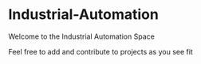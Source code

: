 # Industrial-Automation

Welcome to the Industrial Automation Space

Feel free to add and contribute to projects as you see fit
